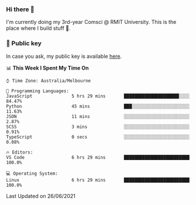 ### Hi there 👋

I'm currently doing my 3rd-year Comsci @ RMIT University. This is the place where I build stuff 👀. 

### 🔑 Public key

In case you ask, my public key is available [here](https://public.auspham.dev/).

<!--START_SECTION:waka-->
📊 **This Week I Spent My Time On** 

```text
⌚︎ Time Zone: Australia/Melbourne

💬 Programming Languages: 
JavaScript               5 hrs 29 mins       █████████████████████░░░░   84.47% 
Python                   45 mins             ███░░░░░░░░░░░░░░░░░░░░░░   11.63% 
JSON                     11 mins             ░░░░░░░░░░░░░░░░░░░░░░░░░   2.87% 
SCSS                     3 mins              ░░░░░░░░░░░░░░░░░░░░░░░░░   0.91% 
TypeScript               0 secs              ░░░░░░░░░░░░░░░░░░░░░░░░░   0.08%

🔥 Editors: 
VS Code                  6 hrs 29 mins       █████████████████████████   100.0%

💻 Operating System: 
Linux                    6 hrs 29 mins       █████████████████████████   100.0%

```


 Last Updated on 26/06/2021
<!--END_SECTION:waka-->

<!--
**rockmanvnx6/rockmanvnx6** is a ✨ _special_ ✨ repository because its `README.md` (this file) appears on your GitHub profile.

Here are some ideas to get you started:

- 🔭 I’m currently working on ...
- 🌱 I’m currently learning ...
- 👯 I’m looking to collaborate on ...
- 🤔 I’m looking for help with ...
- 💬 Ask me about ...
- 📫 How to reach me: ...
- 😄 Pronouns: ...
- ⚡ Fun fact: ...
-->
